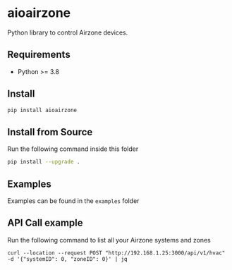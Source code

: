 # aioairzone
Python library to control Airzone devices.

## Requirements
- Python >= 3.8

## Install
```bash
pip install aioairzone
```

## Install from Source
Run the following command inside this folder
```bash
pip install --upgrade .
```

## Examples
Examples can be found in the `examples` folder

## API Call example
Run the following command to list all your Airzone systems and zones
```
curl --location --request POST "http://192.168.1.25:3000/api/v1/hvac" -d '{"systemID": 0, "zoneID": 0}' | jq
```
